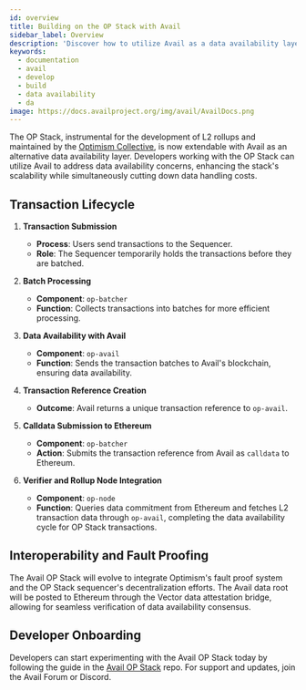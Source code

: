 ```yaml
---
id: overview
title: Building on the OP Stack with Avail
sidebar_label: Overview
description: 'Discover how to utilize Avail as a data availability layer.'
keywords:
  - documentation
  - avail
  - develop
  - build
  - data availability
  - da
image: https://docs.availproject.org/img/avail/AvailDocs.png
---
```


The OP Stack, instrumental for the development of L2 rollups and maintained by the [<ins>Optimism Collective</ins>](https://www.optimism.io/), is now extendable with Avail as an alternative data availability layer. Developers working with the OP Stack can utilize Avail to address data availability concerns, enhancing the stack's scalability while simultaneously cutting down data handling costs.

## Transaction Lifecycle

1. **Transaction Submission**

   - **Process**: Users send transactions to the Sequencer.
   - **Role**: The Sequencer temporarily holds the transactions before they are batched.

2. **Batch Processing**

   - **Component**: `op-batcher`
   - **Function**: Collects transactions into batches for more efficient processing.

3. **Data Availability with Avail**

   - **Component**: `op-avail`
   - **Function**: Sends the transaction batches to Avail's blockchain, ensuring data availability.

4. **Transaction Reference Creation**

   - **Outcome**: Avail returns a unique transaction reference to `op-avail`.

5. **Calldata Submission to Ethereum**

   - **Component**: `op-batcher`
   - **Action**: Submits the transaction reference from Avail as `calldata` to Ethereum.

6. **Verifier and Rollup Node Integration**
   - **Component**: `op-node`
   - **Function**: Queries data commitment from Ethereum and fetches L2 transaction data through `op-avail`, completing the data availability cycle for OP Stack transactions.

## Interoperability and Fault Proofing

The Avail OP Stack will evolve to integrate Optimism's fault proof system and the OP Stack sequencer's decentralization efforts. The Avail data root will be posted to Ethereum through the Vector data attestation bridge, allowing for seamless verification of data availability consensus.

## Developer Onboarding

Developers can start experimenting with the Avail OP Stack today by following the guide in the [Avail OP Stack](https://github.com/availproject/op-evm) repo. For support and updates, join the Avail Forum or Discord.

